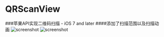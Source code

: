 # QRScanView
###苹果API实现二维码扫描 - iOS 7 and later
####添加了扫描范围以及扫描动画
![screenshot](https://github.com/OFFFIELD/QRScanView/blob/master/IMG_8684.PNG)
![screenshot](https://github.com/OFFFIELD/QRScanView/blob/master/IMG_8689.PNG)
